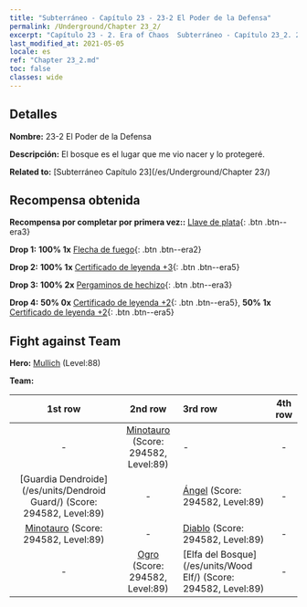 ```yaml
---
title: "Subterráneo - Capítulo 23 - 23-2 El Poder de la Defensa"
permalink: /Underground/Chapter 23_2/
excerpt: "Capítulo 23 - 2. Era of Chaos  Subterráneo - Capítulo 23_2. 23-2 El Poder de la Defensa"
last_modified_at: 2021-05-05
locale: es
ref: "Chapter 23_2.md"
toc: false
classes: wide
---
```


## Detalles

 **Nombre:** 23-2 El Poder de la Defensa

 **Descripción:** El bosque es el lugar que me vio nacer y lo protegeré.

 **Related to:** [Subterráneo Capítulo 23](/es/Underground/Chapter 23/)

## Recompensa obtenida

 **Recompensa por completar por primera vez::** [Llave de plata](/ItemsES/con_693/){: .btn .btn--era3}

 **Drop 1:** **100% 1x** [Flecha de fuego](/ItemsES/her_413/){: .btn .btn--era2}

 **Drop 2:** **100% 1x** [Certificado de leyenda +3](/ItemsES/mat_88/){: .btn .btn--era5}

 **Drop 3:** **100% 2x** [Pergaminos de hechizo](/ItemsES/con_694/){: .btn .btn--era3}

 **Drop 4:** **50% 0x** [Certificado de leyenda +2](/ItemsES/mat_81/){: .btn .btn--era5}, **50% 1x** [Certificado de leyenda +2](/ItemsES/mat_81/){: .btn .btn--era5}


## Fight against Team
 **Hero:** [Mullich](/es/heroes/Mullich/) (Level:88)

 **Team:**


  | 1st row | 2nd row | 3rd row | 4th row |
  |:----:|:----:|:----|:----:|
  | - | [Minotauro](/es/units/Minotaur/) (Score: 294582, Level:89)  | - | - |
  | [Guardia Dendroide](/es/units/Dendroid Guard/) (Score: 294582, Level:89)  | - | [Ángel](/es/units/Angel/) (Score: 294582, Level:89)  | - |
  | [Minotauro](/es/units/Minotaur/) (Score: 294582, Level:89)  | - | [Diablo](/es/units/Devil/) (Score: 294582, Level:89)  | - |
  | - | [Ogro](/es/units/Ogre/) (Score: 294582, Level:89)  | [Elfa del Bosque](/es/units/Wood Elf/) (Score: 294582, Level:89)  | - |


